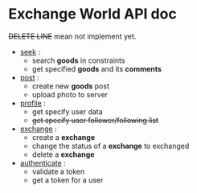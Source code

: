 # Exchange World API doc

~~DELETE LINE~~ mean not implement yet.

- [seek](./seek.md) :
    - search **goods** in constraints
    - get specified **goods** and its **comments**
- [post](./post.md) :
    - create new **goods** post
    - upload photo to server
- [profile](./profile.md) :
    - get specify user data
    - ~~get specify user follower/following list~~
- [exchange](./exchange.md) :
    - create a **exchange**
    - change the status of a **exchange** to exchanged
    - delete a **exchange**
- [authenticate](./authenticate.md) :
    - validate a token
    - get a token for a user
